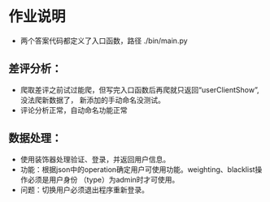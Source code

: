 # 作业说明
- 两个答案代码都定义了入口函数，路径 ./bin/main.py

## 差评分析：
- 爬取差评之前试过能爬，但写完入口函数后再爬就只返回“userClientShow”,没法爬新数据了，   新添加的手动命名没测试。
- 评论分析正常，自动命名功能正常
## 数据处理：
- 使用装饰器处理验证、登录，并返回用户信息。
- 功能：根据json中的operation确定用户可使用功能。weighting、blacklist操作必须是用户身份  （type）为admin时才可使用。
- 问题：切换用户必须退出程序重新登录。